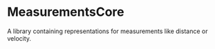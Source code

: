 # MeasurementsCore
A library containing representations for measurements like distance or velocity.
